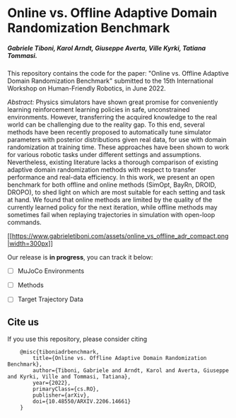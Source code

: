 # Online vs. Offline Adaptive Domain Randomization Benchmark
##### Gabriele Tiboni, Karol Arndt, Giuseppe Averta, Ville Kyrki, Tatiana Tommasi.

This repository contains the code for the paper: "Online vs. Offline Adaptive Domain Randomization Benchmark" submitted to the 15th International Workshop on Human-Friendly Robotics, in June 2022.<!-- , in December 2021. -->

*Abstract:* Physics simulators have shown great promise for conveniently learning reinforcement learning policies in safe, unconstrained environments. However, transferring the acquired knowledge to the real world can be challenging due to the reality gap. To this end, several methods have been recently proposed to automatically tune simulator parameters with posterior distributions given real data, for use with domain randomization at training time. These approaches have been shown to work for various robotic tasks under different settings and assumptions. Nevertheless, existing literature lacks a thorough comparison of existing adaptive domain randomization methods with respect to transfer performance and real-data efficiency. In this work, we present an open benchmark for both offline and online methods (SimOpt, BayRn, DROID, DROPO), to shed light on which are most suitable for each setting and task at hand. We found that online methods are limited by the quality of the currently learned policy for the next iteration, while offline methods may sometimes fail when replaying trajectories in simulation with open-loop commands.

[[https://www.gabrieletiboni.com/assets/online_vs_offline_adr_compact.png|width=300px]]



Our release is **in progress**, you can track it below:

- [ ] MuJoCo Environments
- [ ] Methods
- [ ] Target Trajectory Data



## Cite us
If you use this repository, please consider citing
        
        @misc{tiboniadrbenchmark,
            title={Online vs. Offline Adaptive Domain Randomization Benchmark},
            author={Tiboni, Gabriele and Arndt, Karol and Averta, Giuseppe and Kyrki, Ville and Tommasi, Tatiana},
            year={2022},
            primaryClass={cs.RO},
            publisher={arXiv},
            doi={10.48550/ARXIV.2206.14661}
        }
